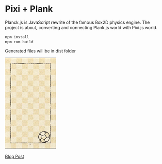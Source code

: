 # Pixi + Plank
Planck.js is JavaScript rewrite of the famous Box2D physics engine. The project is about, converting and connecting Plank.js world with Pixi.js world.
```
npm install 
npm run build
```
Generated files will be in dist folder

![](plankBall.gif)

[Blog Post](https://myunitynotes.wordpress.com/2020/01/02/plank-js-pixi-js/)
